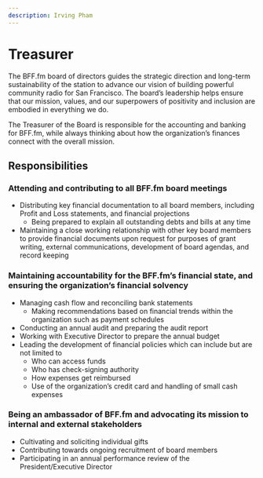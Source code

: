 ```yaml
---
description: Irving Pham
---
```


# Treasurer

The BFF.fm board of directors guides the strategic direction and long-term sustainability of the station to advance our vision of building powerful community radio for San Francisco. The board’s leadership helps ensure that our mission, values, and our superpowers of positivity and inclusion are embodied in everything we do.

The Treasurer of the Board is responsible for the accounting and banking for BFF.fm, while always thinking about how the organization’s finances connect with the overall mission.

## Responsibilities

### Attending and contributing to all BFF.fm board meetings

* Distributing key financial documentation to all board members, including Profit and Loss statements, and financial projections
  * Being prepared to explain all outstanding debts and bills at any time
* Maintaining a close working relationship with other key board members to provide financial documents upon request for purposes of grant writing, external communications, development of board agendas, and record keeping

### Maintaining accountability for the BFF.fm’s financial state, and ensuring the organization’s financial solvency

* Managing cash flow and reconciling bank statements
  * Making recommendations based on financial trends within the organization such as payment schedules
* Conducting an annual audit and preparing the audit report
* Working with Executive Director to prepare the annual budget
* Leading the development of financial policies which can include but are not limited to
  * Who can access funds
  * Who has check-signing authority
  * How expenses get reimbursed
  * Use of the organization’s credit card and handling of small cash expenses

### Being an ambassador of BFF.fm and advocating its mission to internal and external stakeholders

* Cultivating and soliciting individual gifts
* Contributing towards ongoing recruitment of board members
* Participating in an annual performance review of the President/Executive Director
